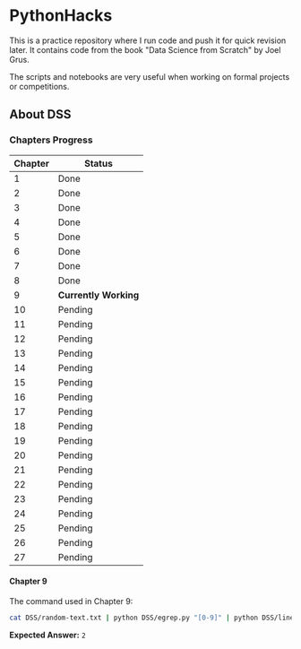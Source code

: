 # PythonHacks

This is a practice repository where I run code and push it for quick revision later. It contains code from the book "Data Science from Scratch" by Joel Grus.

The scripts and notebooks are very useful when working on formal projects or competitions.

## About DSS
### Chapters Progress

| Chapter | Status                |
|---------|-----------------------|
| 1       | Done                  |
| 2       | Done                  |
| 3       | Done                  |
| 4       | Done                  |
| 5       | Done                  |
| 6       | Done                  |
| 7       | Done                  |
| 8       | Done                  |
| 9       | **Currently Working** |
| 10      | Pending               |
| 11      | Pending               |
| 12      | Pending               |
| 13      | Pending               |
| 14      | Pending               |
| 15      | Pending               |
| 16      | Pending               |
| 17      | Pending               |
| 18      | Pending               |
| 19      | Pending               |
| 20      | Pending               |
| 21      | Pending               |
| 22      | Pending               |
| 23      | Pending               |
| 24      | Pending               |
| 25      | Pending               |
| 26      | Pending               |
| 27      | Pending               |

#### Chapter 9
The command used in Chapter 9:
```bash
cat DSS/random-text.txt | python DSS/egrep.py "[0-9]" | python DSS/line_count.py
```
**Expected Answer:** `2`